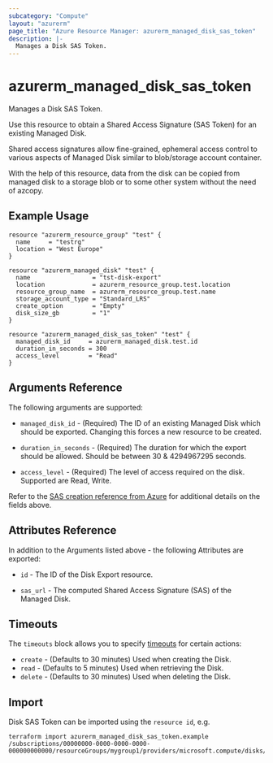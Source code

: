 ```yaml
---
subcategory: "Compute"
layout: "azurerm"
page_title: "Azure Resource Manager: azurerm_managed_disk_sas_token"
description: |-
  Manages a Disk SAS Token.
---
```


# azurerm_managed_disk_sas_token

Manages a Disk SAS Token.

Use this resource to obtain a Shared Access Signature (SAS Token) for an existing Managed Disk.

Shared access signatures allow fine-grained, ephemeral access control to various aspects of Managed Disk similar to blob/storage account container.

With the help of this resource, data from the disk can be copied from managed disk to a storage blob or to some other system without the need of azcopy.

## Example Usage

```hcl
resource "azurerm_resource_group" "test" {
  name     = "testrg"
  location = "West Europe"
}

resource "azurerm_managed_disk" "test" {
  name                 = "tst-disk-export"
  location             = azurerm_resource_group.test.location
  resource_group_name  = azurerm_resource_group.test.name
  storage_account_type = "Standard_LRS"
  create_option        = "Empty"
  disk_size_gb         = "1"
}

resource "azurerm_managed_disk_sas_token" "test" {
  managed_disk_id     = azurerm_managed_disk.test.id
  duration_in_seconds = 300
  access_level        = "Read"
}
```

## Arguments Reference

The following arguments are supported:

* `managed_disk_id` - (Required) The ID of an existing Managed Disk which should be exported. Changing this forces a new resource to be created.

* `duration_in_seconds` - (Required) The duration for which the export should be allowed. Should be between 30 & 4294967295 seconds.

* `access_level` - (Required) The level of access required on the disk. Supported are Read, Write.

Refer to the [SAS creation reference from Azure](https://docs.microsoft.com/en-us/rest/api/compute/disks/grant-access)
for additional details on the fields above.

## Attributes Reference

In addition to the Arguments listed above - the following Attributes are exported: 

* `id` - The ID of the Disk Export resource.

* `sas_url` - The computed Shared Access Signature (SAS) of the Managed Disk.

## Timeouts

The `timeouts` block allows you to specify [timeouts](https://www.terraform.io/docs/configuration/resources.html#timeouts) for certain actions:

* `create` - (Defaults to 30 minutes) Used when creating the Disk.
* `read` - (Defaults to 5 minutes) Used when retrieving the Disk.
* `delete` - (Defaults to 30 minutes) Used when deleting the Disk.

## Import

Disk SAS Token can be imported using the `resource id`, e.g.

```shell
terraform import azurerm_managed_disk_sas_token.example /subscriptions/00000000-0000-0000-0000-000000000000/resourceGroups/mygroup1/providers/microsoft.compute/disks/manageddisk1
```